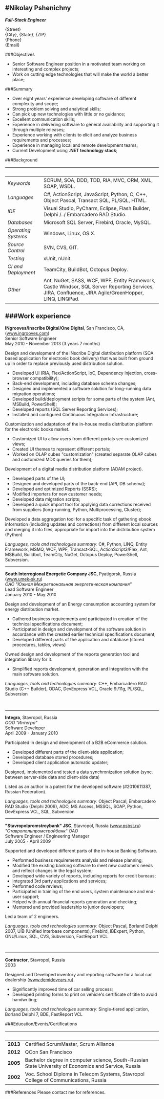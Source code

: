 #Nikolay Pshenichny  
------------------------------------------------------------------------------------------------------------------------
___Full-Stack Engineer___  
   
{Street}  
{City}, {State}, {ZIP}  
{Phone}  
{Email}



###Objectives

- Senior Software Engineer position in a motivated team working on interesting and complex projects;  
- Work on cutting edge technologies that will make the world a better place;  


###Summary

- Over eight years' experience developing software of different complexity and scope;  
- Strong problem solving and analytical skills;  
- Can pick up new technologies with little or no guidance; 
- Excellent communication skills; 
- Experience in delivering software to general availability and supporting it through multiple releases;  
- Experience working with clients to elicit and analyze business requirements and processes;  
- Experience in managing local and remote development teams;  
- Current Development using __.NET technology stack__;  


###Background

 &nbsp;                   | &nbsp;
:-------------------------|--------------------------------------------------------------------------------------------- 
_Keywords_                | SCRUM, SOA, DDD, TDD, RIA, MVC, ORM, XML, SOAP, WSDL.                                    
_Languages_               | C#, ActionScript, JavaScript, Python, C, C++, Object Pascal, Transact SQL, PL/SQL, HTML.  
_IDE_                     | Visual Studio, PyCharm, Eclipse, Flash Builder, Delphi /../ Embarcadero RAD Studio.         
_Databases_               | Microsoft SQL Server, Firebird, Oracle, MySQL.                                           
_Operating Systems_       | Windows, Linux, OS X.                                                                    
_Source Control_          | SVN, CVS, GIT.                                                                           
_Testing_                 | xUnit, nUnit.                                                                            
_CI and Deployment_       | TeamCity, BuildBot, Octopus Deploy.                                                      
_Other_                   | Ant, NuGet, SASS, WCF, WPF, Entity Framework, Castle Windsor, SQL Server Reporting Services, JIRA, Confluence, JIRA Agile/GreenHopper, LINQ, LINQPad.                                       




  <div style="page-break-after:always">	
  </div>




###Work experience
------------------------------------------------------------------------------------------------------------------------
__INgrooves/Inscribe Digital/One Digital__, San Francisco, CA, (www.ingrooves.com)  
Senior Software Engineer  
May 2010 - November 2013 (3 years 7 months)  

Design and development of the INscribe Digital distribution platform (SOA based application for electronic book delivery) that was built from ground up in order to replace previously used distribution solution.  

  - Developed UI (RIA, Flex/ActionScript, IoC, Dependency Injection, cross-browser compatibility);
  - Back-end development, including database schema changes;
  - Designed and implemented a software solution for long-running data migration operations;
  - Developed build/deployment scripts for some parts of the system (Ant, MSBuild, PowerShell);
  - Developed reports (SQL Server Reporting Services);  
  - Installed and configured Continuous Integration Infrastructure;  
  
Customization and adaptation of the in-house media distribution platform for the electronic books market.  

  - Customized UI to allow users from different portals see customized views;
  - Created UI themes to represent different portals;
  - Worked on OLAP cubes "customization" (created separate OLAP cubes and customized MDX queries for them);

Development of a digital media distribution platform (ADAM project).  

  - Developed parts of the UI;
  - Designed and developed parts of the back-end (API, DB schema);
  - Developed and optimized Reports (SSRS);
  - Modified importers for new customer needs;
  - Developed data migration scripts;
  - Developed a quick import tool for applying data corrections received from suppliers (long-running, Python, Multiprocessing, Cluster);

  Developed a data aggregation tool for a specific task of gathering ebook information (including updates and corrections) from different local sources and merging it into files, appropriate for import into the distribution system (Python)


_Languages, tools and technologies summary_: 
C#, Python, LINQ, Entity Framework, MSMQ, WCF, WPF, Transact-SQL, ActionScript3/Flex, Ant, MSBuild, Buildbot, TeamCity, NuGet, Octopus Deploy, PowerShell, Subversion.


  <div style="page-break-after:always"> 
  </div>


------------------------------------------------------------------------------------------------------------------------
__South Interregional Energetic Company JSC__, Pyatigorsk, Russia (www.umek-sk.ru)  
_ОАО "Южная Межрегиональная энергетическая компания"_  
Lead Software Engineer  
January 2010 - May 2010  

Design and development of an Energy consumption accounting system for energy distribution market.

 - Gathered business requirements and participated in creation of the technical specifications document;
 - Participated in design and development of the software solution in accordance with the created earlier technical specifications document;
 - Developed different parts of the application and database (stored procedures, tables, views)

Owned design and development of the reports generation tool and integration library for it.

 - Simplified reports development, generation and integration with the main software solution.  


_Languages, tools and technologies summary_: 
C++, Embarcadero RAD Studio (C++ Builder), ODAC, DevExpress VCL, Oracle 9i/11g, PL/SQL, Subversion

<br/>


------------------------------------------------------------------------------------------------------------------------
__Integra__, Stavropol, Russia  
_ООО "Интегра"_  
Software Developer  
April 2009 - January 2010  

Participated in design and development of a B2B eCommerce solution.

  - Developed different parts of the client-side application;
  - Developed database stored procedures;
  - Developed client application automatic updater;

Designed, implemented and tested a data synchronization solution (sync. between server-side data and client-side data)

Listed as an author in a patent for the developed software (\#2010611387, Russian Federation).

_Languages, tools and technologies summary_: 
Object Pascal, Embarcadero RAD Studio (Delphi 2009), ADO, MS Access, MSSQL, SOAP, Python, DevExpress VCL, SQL, Subversion


  <div style="page-break-after:always"> 
  </div>


------------------------------------------------------------------------------------------------------------------------
__"Stavropolpromstroybank" JSC__, Stavropol, Russia (www.psbst.ru)  
_"Ставропольпромстройбанк" ОАО_  
Software Engineer / Engineering Manager  
July 2005 - April 2009  

Supported and developed different parts of the in-house Banking Software.  

 - Performed business requirements analysis and release planning;  
 - Modified the existing banking software to meet new customers needs and reflect changes in the legal system;
 - Developed wide variety of reports, including reports for credit bureaus;
 - Integrated 3rd party applications and services;
 - Performed code reviews; 
 - Participated in training of the end users, system maintenance and end-user support;
 - Helped with annual financial reports generation and checking;
 - Mentored and provided leadership to junior developers;

Led a team of 2 engineers.

_Languages, tools and technologies summary_: 
Object Pascal, Borland Delphi 2007, UIB (Unified Interbase components), Firebird, IBExpert, Python, GNU/Linux, SQL, CVS, Subversion, FastReport  VCL

<br/>


------------------------------------------------------------------------------------------------------------------------
__Contractor__, Stavropol, Russia  
2003

Designed and Developed inventory and reporting software for a local car dealership (www.demidovcars.ru).  

 - Significantly improved time of car selling process;
 - Developed printing forms to print on vehicle's certificate of title to avoid handwriting;

_Languages, tools and technologies summary_: Single-tiered application, Borland Delphi 7, BDE, FastReport VCL
<br/>



###Education/Events/Certifications

&nbsp;  | &nbsp;
--------|---------------------------------------------------------------------------------------------------------------
__2013__| Certified ScrumMaster, Scrum Alliance
__2012__| QCon San Francisco
__2005__| Bachelor degree in computer science, South-Russian State University of Economics and Service, Russia
__2002__| Voc. School Diploma in Telecom Systems, Stavropol College of Communications, Russia



###References
Please contact me for references.

